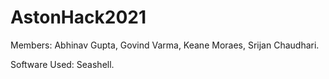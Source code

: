 # AstonHack2021
Members: Abhinav Gupta, Govind Varma, Keane Moraes, Srijan Chaudhari.

Software Used: Seashell.
